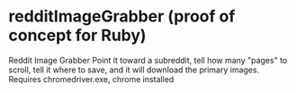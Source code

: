 # redditImageGrabber (proof of concept for Ruby)
Reddit Image Grabber
Point it toward a subreddit, tell how many "pages" to scroll, tell it where to save, and it will download the primary images.
Requires chromedriver.exe, chrome installed
